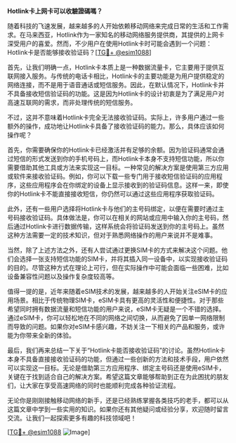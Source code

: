 **Hotlink卡上网卡可以收驗證碼嗎？**

随着科技的飞速发展，越来越多的人开始依赖移动网络来完成日常的生活和工作需求。在马来西亚，Hotlink作为一家知名的移动网络服务提供商，其提供的上网卡深受用户的喜爱。然而，不少用户在使用Hotlink卡时可能会遇到一个问题：Hotlink卡是否能够接收验证码？[[TG💪+ @esim1088](https://t.me/s/esim1088)]

首先，让我们明确一点，Hotlink卡本质上是一种数据流量卡，它主要用于提供互联网接入服务。与传统的电话卡相比，Hotlink卡的主要功能是为用户提供稳定的网络连接，而不是用于语音通话或短信服务。因此，在默认情况下，Hotlink卡并不具备接收短信验证码的功能。这是因为Hotlink卡的设计初衷是为了满足用户对高速互联网的需求，而非处理传统的短信服务。

不过，这并不意味着Hotlink卡完全无法接收验证码。实际上，许多用户通过一些额外的操作，成功地让Hotlink卡具备了接收验证码的能力。那么，具体应该如何操作呢？

首先，你需要确保你的Hotlink卡已经激活并有足够的余额。因为验证码通常会通过短信的形式发送到你的手机号码上，而Hotlink卡本身不支持短信功能，所以你需要借助其他工具或方法来实现这一目标。一种常见的解决方案是使用第三方应用或软件来接收验证码。例如，你可以下载一些专门用于接收短信验证码的应用程序，这些应用程序会在你绑定的设备上显示接收到的验证码信息。这样一来，即使你的Hotlink卡不能直接接收短信，你仍然可以通过这些应用程序获取验证码。

此外，还有一些用户选择将Hotlink卡与他们的主号码绑定，以便在需要时通过主号码接收验证码。具体做法是，你可以在相关的网站或应用中输入你的主号码，然后通过Hotlink卡进行数据传输，这样系统会将验证码发送到你的主号码上。虽然这种方法需要一定的技术知识，但对于熟悉网络操作的用户来说并不是难事。

当然，除了上述方法之外，还有人尝试通过更换SIM卡的方式来解决这个问题。他们会选择一张支持短信功能的SIM卡，并将其插入同一设备中，以实现接收验证码的目的。尽管这种方式在理论上可行，但在实际操作中可能会面临一些困难，比如设备兼容性问题以及操作复杂度较高等。

值得一提的是，近年来随着eSIM技术的发展，越来越多的人开始关注eSIM卡的应用场景。相比于传统物理SIM卡，eSIM卡具有更高的灵活性和便捷性。对于那些希望同时拥有数据流量和短信功能的用户来说，eSIM卡无疑是一个不错的选择。通过eSIM卡，你可以轻松地在不同的网络之间切换，从而避免了因单一网络限制而导致的问题。如果你对eSIM卡感兴趣，不妨关注一下相关的产品和服务，或许能为你带来全新的体验。

最后，我们再来总结一下关于“Hotlink卡能否接收验证码”的讨论。虽然Hotlink卡本身不具备直接接收验证码的功能，但通过一些创新的方法和技术手段，用户依然可以实现这一目标。无论是借助第三方应用程序、绑定主号码还是使用eSIM卡，关键在于找到适合自己的解决方案。希望这篇文章能够帮助到正在为此困扰的朋友们，让大家在享受高速网络的同时也能顺利完成各种验证流程。

无论你是刚刚接触移动网络的新手，还是已经熟练掌握各类技巧的老手，都可以从这篇文章中学到一些实用的知识。如果你还有其他疑问或经验分享，欢迎随时留言交流。让我们一起探索更多有趣的科技领域吧！

[[TG💪+ @esim1088](https://t.me/s/esim1088) ![Image](https://i.postimg.cc/4NQfJmqS/Snipaste-2025-05-13-00-14-12.png)]